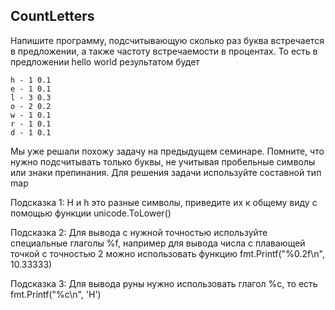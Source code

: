 ## CountLetters

Напишите программу, подсчитывающую сколько раз буква встречается в предложении, а также частоту встречаемости в
процентах. То есть в предложении hello world результатом будет
```
h - 1 0.1
e - 1 0.1
l - 3 0.3
o - 2 0.2
w - 1 0.1
r - 1 0.1
d - 1 0.1
```
Мы уже решали похожу задачу на предыдущем семинаре. Помните, что нужно подсчитывать только буквы, не учитывая
пробельные символы или знаки препинания. Для решения задачи используйте составной тип map

Подсказка 1: H и h это разные символы, приведите их к общему виду с помощью функции unicode.ToLower()

Подсказка 2: Для вывода с нужной точностью используйте специальные глаголы %f, например для вывода числа с плавающей
точкой с точностью 2 можно использовать функцию fmt.Printf("%0.2f\n", 10.33333)

Подсказка 3: Для вывода руны нужно использовать глагол %c, то есть fmt.Printf("%c\n", 'Н')